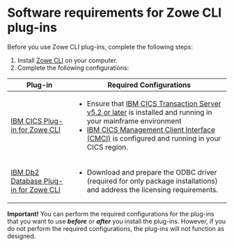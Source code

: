# Software requirements for Zowe CLI plug-ins

Before you use Zowe CLI plug-ins, complete the following steps:

1. Install [Zowe CLI](cli-installcli.md) on your computer.
2. Complete the following configurations:


| Plug-in | Required Configurations |
| --- | --- |
| [IBM CICS Plug-in for Zowe CLI](cli-cicsplugin.md) | <ul><li>Ensure that [IBM CICS Transaction Server v5.2 or later](https://www.ibm.com/support/knowledgecenter/en/SSGMCP_5.2.0/com.ibm.cics.ts.home.doc/welcomePage/welcomePage.html) is installed and running in your mainframe environment</li><li>[IBM CICS Management Client Interface (CMCI)](https://www.ibm.com/support/knowledgecenter/en/SSGMCP_5.2.0/com.ibm.cics.ts.clientapi.doc/topics/clientapi_overview.html) is configured and running in your CICS region.</li></ul> | 
| [IBM Db2 Database Plug-in for Zowe CLI](cli-db2plugin.md) | <ul> <li>Download and prepare the ODBC driver (required for only package installations) and address the licensing requirements. </li></ul>| 

**Important!** You can perform the required configurations for the plug-ins that you want to use ***before*** or ***after*** you install the plug-ins. However, if you do not perform the required configurations, the plug-ins will not function as designed.